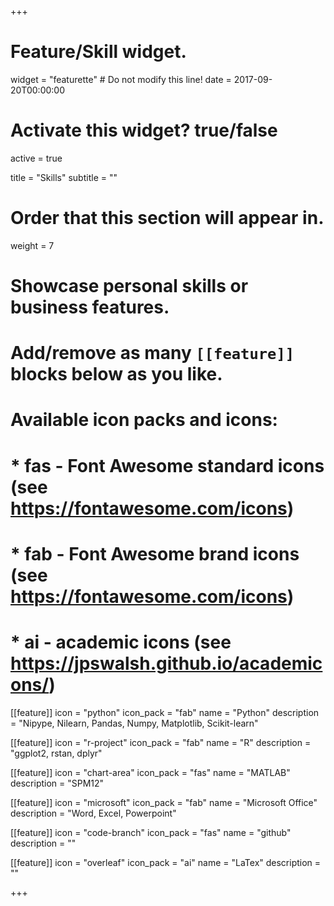 +++
# Feature/Skill widget.
widget = "featurette"  # Do not modify this line!
date = 2017-09-20T00:00:00

# Activate this widget? true/false
active = true

title = "Skills"
subtitle = ""

# Order that this section will appear in.
weight = 7

# Showcase personal skills or business features.
# 
# Add/remove as many `[[feature]]` blocks below as you like.
# 
# Available icon packs and icons:
# * fas - Font Awesome standard icons (see https://fontawesome.com/icons)
# * fab - Font Awesome brand icons (see https://fontawesome.com/icons)
# * ai - academic icons (see https://jpswalsh.github.io/academicons/)

[[feature]]
  icon = "python"
  icon_pack = "fab"
  name = "Python"
  description = "Nipype, Nilearn, Pandas, Numpy, Matplotlib, Scikit-learn"

[[feature]]
  icon = "r-project"
  icon_pack = "fab"
  name = "R"
  description = "ggplot2, rstan, dplyr"
  
[[feature]]
 icon = "chart-area"
 icon_pack = "fas"
 name = "MATLAB"
 description = "SPM12"

[[feature]]
  icon = "microsoft"
  icon_pack = "fab"
  name = "Microsoft Office"
  description = "Word, Excel, Powerpoint"  
 
 [[feature]]
  icon = "code-branch"
  icon_pack = "fas"
  name = "github"
  description = ""
  
  [[feature]]
  icon = "overleaf"
  icon_pack = "ai"
  name = "LaTex"
  description = ""  

  
+++
